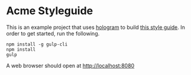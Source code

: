 # Acme Styleguide

This is an example project that uses [hologram](http://trulia.github.io/hologram) to build [this style
guide](http://trulia.github.io/hologram-example). In order to get started, run the following.

    npm install -g gulp-cli
    npm install
    gulp

A web browser should open at [http://localhost:8080](http://localhost:8080)
